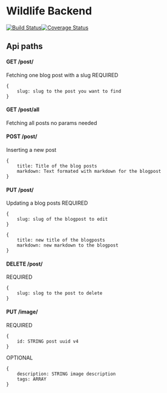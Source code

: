 # Wildlife Backend

[![Build Status](https://app.travis-ci.com/jomi19/wildlife-backend.svg?branch=main)](https://app.travis-ci.com/jomi19/wildlife-backend)[![Coverage Status](https://coveralls.io/repos/github/jomi19/wildlife-backend/badge.svg?branch=main)](https://coveralls.io/github/jomi19/wildlife-backend?branch=main)

## Api paths

#### GET /post/

Fetching one blog post with a slug
REQUIRED

```
{
    slug: slug to the post you want to find
}
```

#### GET /post/all

Fetching all posts no params needed

#### POST /post/

Inserting a new post

```
{
    title: Title of the blog posts
    markdown: Text formated with markdown for the blogpost
}
```

#### PUT /post/

Updating a blog posts
REQUIRED

```
{
    slug: slug of the blogpost to edit
}
```

```
{
    title: new title of the blogposts
    markdown: new markdown to the blogpost
}
```

#### DELETE /post/

REQUIRED

```
{
    slug: slog to the post to delete
}
```

#### PUT /image/

REQUIRED

```
{
    id: STRING post uuid v4
}
```

OPTIONAL

```
{
    description: STRING image description
    tags: ARRAY
}
```

